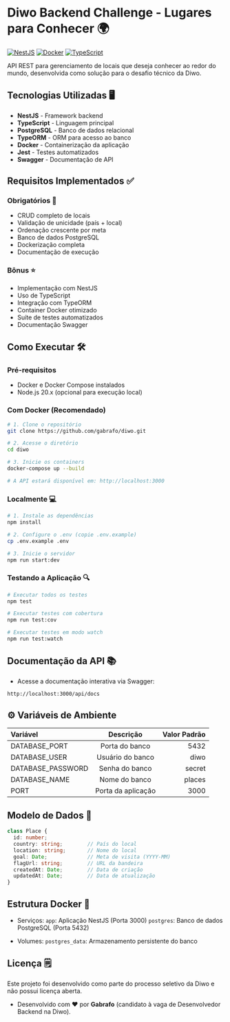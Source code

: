 # Diwo Backend Challenge - Lugares para Conhecer 🌍

[![NestJS](https://img.shields.io/badge/NestJS-E0234E?style=for-the-badge&logo=nestjs&logoColor=white)](https://nestjs.com/)
[![Docker](https://img.shields.io/badge/Docker-2496ED?style=for-the-badge&logo=docker&logoColor=white)](https://www.docker.com/)
[![TypeScript](https://img.shields.io/badge/TypeScript-3178C6?style=for-the-badge&logo=typescript&logoColor=white)](https://www.typescriptlang.org/)

API REST para gerenciamento de locais que deseja conhecer ao redor do mundo, desenvolvida como solução para o desafio técnico da Diwo.

## Tecnologias Utilizadas 🖥️

- **NestJS** - Framework backend
- **TypeScript** - Linguagem principal
- **PostgreSQL** - Banco de dados relacional
- **TypeORM** - ORM para acesso ao banco
- **Docker** - Containerização da aplicação
- **Jest** - Testes automatizados
- **Swagger** - Documentação de API

## Requisitos Implementados ✅

### Obrigatórios 📝
- CRUD completo de locais
- Validação de unicidade (país + local)
- Ordenação crescente por meta
- Banco de dados PostgreSQL
- Dockerização completa
- Documentação de execução

### Bônus ⭐
- Implementação com NestJS
- Uso de TypeScript
- Integração com TypeORM
- Container Docker otimizado
- Suíte de testes automatizados
- Documentação Swagger

## Como Executar 🛠️

### Pré-requisitos
- Docker e Docker Compose instalados
- Node.js 20.x (opcional para execução local)

### Com Docker (Recomendado)
```bash
# 1. Clone o repositório
git clone https://github.com/gabrafo/diwo.git

# 2. Acesse o diretório
cd diwo

# 3. Inicie os containers
docker-compose up --build

# A API estará disponível em: http://localhost:3000
```

### Localmente 💻
```bash
# 1. Instale as dependências
npm install

# 2. Configure o .env (copie .env.example)
cp .env.example .env

# 3. Inicie o servidor
npm run start:dev
```

### Testando a Aplicação 🔍
```bash
# Executar todos os testes
npm test

# Executar testes com cobertura
npm run test:cov

# Executar testes em modo watch
npm run test:watch
```

## Documentação da API 📚

- Acesse a documentação interativa via Swagger:
```bash
http://localhost:3000/api/docs
```

## ⚙️ Variáveis de Ambiente

| Variável          | Descrição               | Valor Padrão    |
|:------------------|:-----------------------:|----------------:|
| DATABASE_PORT     | Porta do banco          | 5432            |
| DATABASE_USER     | Usuário do banco        | diwo            |
| DATABASE_PASSWORD | Senha do banco          | secret          |
| DATABASE_NAME     | Nome do banco           | places          |
| PORT              | Porta da aplicação      | 3000            |

## Modelo de Dados 🎲

```typescript
class Place {
  id: number;
  country: string;        // País do local
  location: string;       // Nome do local
  goal: Date;             // Meta de visita (YYYY-MM)
  flagUrl: string;        // URL da bandeira
  createdAt: Date;        // Data de criação
  updatedAt: Date;        // Data de atualização
}
```

## Estrutura Docker 🐳

- Serviços:
`app`: Aplicação NestJS (Porta 3000)
`postgres`: Banco de dados PostgreSQL (Porta 5432)

- Volumes:
`postgres_data`: Armazenamento persistente do banco

## Licença 🗒️

Este projeto foi desenvolvido como parte do processo seletivo da Diwo e não possui licença aberta.

- Desenvolvido com ❤️ por **Gabrafo** (candidato à vaga de Desenvolvedor Backend na Diwo).
